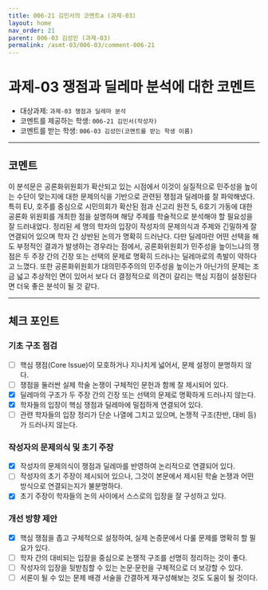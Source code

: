 ```yaml
---
title: 006-21 김민서의 코멘트a (과제-03) 
layout: home
nav_order: 21
parent: 006-03 김성민 (과제-03)
permalink: /asmt-03/006-03/comment-006-21
---
```


# 과제-03 쟁점과 딜레마 분석에 대한 코멘트

- 대상과제: `과제-03 쟁점과 딜레마 분석`
- 코멘트를 제공하는 학생: `006-21 김민서(작성자)` 
- 코멘트를 받는 학생: `006-03 김성민(코멘트를 받는 학생 이름)` 

---

## 코멘트

이 분석문은 공론화위원회가 확산되고 있는 시점에서 이것이 실질적으로 민주성을 높이는 수단이 맞는지에 대한 문제의식을 기반으로 관련된 쟁점과 딜레마를 잘 파악해냈다. 특히 EU, 호주를 중심으로 시민의회가 확산된 점과 신고리 원전 5, 6호기 가동에 대한 공론화 위원회를 개최한 점을 설명하며 해당 주제를 학술적으로 분석해야 할 필요성을 잘 드러내었다. 정리된 세 명의 학자의 입장이 작성자의 문제의식과 주제와 긴밀하게 잘 연결되어 있으며 학자 간 상반된 논의가 명확히 드러난다. 다만 딜레마란 어떤 선택을 해도 부정적인 결과가 발생하는 경우라는 점에서, 공론화위원회가 민주성을 높이느냐의 쟁점은 두 주장 간의 긴장 또는 선택의 문제로 명확히 드러나는 딜레마로의 촉발이 약하다고 느꼈다. 또한 공론화위원회가 대의민주주의의 민주성을 높이는가 아닌가의 문제는 조금 넓고 추상적인 면이 있어서 보다 더 결정적으로 의견이 갈리는 핵심 지점이 설정된다면 더욱 좋은 분석이 될 것 같다.

---

## 체크 포인트

### **기초 구조 점검**
- [ ] 핵심 쟁점(Core Issue)이 모호하거나 지나치게 넓어서, 문제 설정이 분명하지 않다.
- [ ] 쟁점을 둘러싼 실제 학술 논쟁이 구체적인 문헌과 함께 잘 제시되어 있다.
- [x] 딜레마의 구조가 두 주장 간의 긴장 또는 선택의 문제로 명확하게 드러나지 않는다.
- [x] 학자들의 입장이 핵심 쟁점과 딜레마에 밀접하게 연결되어 있다.
- [ ] 관련 학자들의 입장 정리가 단순 나열에 그치고 있으며, 논쟁적 구조(찬반, 대비 등)가 드러나지 않는다.

### **작성자의 문제의식 및 초기 주장**
- [x] 작성자의 문제의식이 쟁점과 딜레마를 반영하여 논리적으로 연결되어 있다.
- [ ] 작성자의 초기 주장이 제시되어 있으나, 그것이 본문에서 제시된 학술 논쟁과 어떤 방식으로 연결되는지가 불분명하다.
- [x] 초기 주장이 학자들의 논의 사이에서 스스로의 입장을 잘 구성하고 있다.

### **개선 방향 제안**
- [x] 핵심 쟁점을 좁고 구체적으로 설정하여, 실제 논증문에서 다룰 문제를 명확히 할 필요가 있다.
- [ ] 학자 간의 대비되는 입장을 중심으로 논쟁적 구조를 선명히 정리하는 것이 좋다.
- [ ] 작성자의 입장을 뒷받침할 수 있는 논문·문헌을 구체적으로 더 보강할 수 있다.
- [ ] 서론이 될 수 있는 문제 배경 서술을 간결하게 재구성해보는 것도 도움이 될 것이다.
